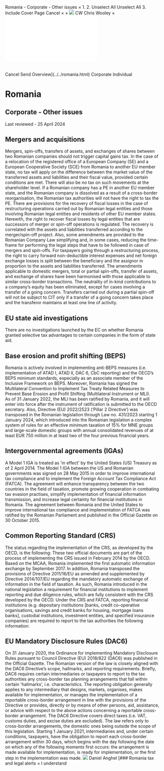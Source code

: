 Romania - Corporate - Other issues
×
1.
2.
Unselect All
Unselect All
3.
Include Cover Page
Cancel
×
×
![](../../-/media/world-wide-tax-summaries/attachments/global---chris-wooley.ashx%3Frev=ac5e5f3223b34096b1afc2a6009c7320&revision=ac5e5f32-23b3-4096-b1af-c2a6009c7320&hash=859B7ADC84DC2CBEC9760E9E6EE7DE6D0A8BFCDF)
CW
Chris Wooley
×
![](other-issues.html)
######
Cancel
Send
Overview](../../romania.html)
Corporate
Individual
# Romania
## Corporate - Other issues
Last reviewed - 25 April 2024
## Mergers and acquisitions
Mergers, spin-offs, transfers of assets, and exchanges of shares between two Romanian companies should not trigger capital gains tax.
In the case of a relocation of the registered office of a European Company (SE) and a European Cooperative Society (SCE) from Romania to another EU member state, no tax will apply on the difference between the market value of the transferred assets and liabilities and their fiscal value, provided certain conditions are met. There will also be no tax on such movements at the shareholder level.
If a Romanian company has a PE in another EU member state, and the Romanian company is dissolved as a result of a cross-border reorganisation, the Romanian tax authorities will not have the right to tax the PE.
There are provisions for the recovery of fiscal losses in the case of restructuring operations carried out by Romanian legal entities and those involving Romanian legal entities and residents of other EU member states. Herewith, the right to recover fiscal losses by legal entities that are successors of merger or spin-off operations is regulated. The recovery is correlated with the assets and liabilities transferred according to the merger/spin-off project. Also, some amendments are provided to the Romanian Company Law simplifying and, in some cases, reducing the time-frame for performing the legal steps that have to be followed in case of mergers and spin-offs.
For taxpayers going through a restructuring process, the right to carry forward non-deductible interest expenses and net foreign exchange losses is split between the beneficiary and the assignor in proportion to the assets and liabilities transferred.
The amendments applicable to domestic mergers, total or partial spin-offs, transfer of assets, and exchange of shares have been harmonised with those applicable to similar cross-border transactions. The neutrality of in-kind contributions to a company’s equity has been eliminated, except for cases involving a transfer of a going concern. Transfers carried out during a partial spin-off will not be subject to CIT only if a transfer of a going concern takes place and the transferor maintains at least one line of activity.
## EU state aid investigations
There are no investigations launched by the EC on whether Romania granted selective tax advantages to certain companies in the form of state aid.
## Base erosion and profit shifting (BEPS)
Romania is actively involved in implementing anti-BEPS measures (i.e. implementation of ATAD I, ATAD II, DAC 6, CbC reporting) and the OECD’s BEPS minimum standards, especially as an associate member of the Inclusive Framework on BEPS.
Moreover, Romania has signed the Multilateral Convention to Implement Tax Treaty Related Measures to Prevent Base Erosion and Profit Shifting (Multilateral Instrument or MLI). As of 31 January 2022, the MLI has been ratified by Romania, and it will enter into force after the instrument of ratification is submitted to the OECD secretary.
Also, Directive (EU) 2022/2523 (‘Pillar 2 Directive‘) was transposed in the Romanian legislation through Law no. 431/2023 starting 1 January 2024, which introduced into the Romanian legislation a complex system of rules for an effective minimum taxation of 15% for MNE groups and large-scale domestic groups with annual consolidated revenues of at least EUR 750 million in at least two of the four previous financial years.
## Intergovernmental agreements (IGAs)
A Model 1 IGA is treated as 'in effect' by the United States (US) Treasury as of 2 April 2014.
The Model 1 IGA between the US and Romanian governments was signed on 28 May 2015 in order to improve international tax compliance and to implement the Foreign Account Tax Compliance Act (FATCA). The agreement will enhance transparency between the two countries in the field of taxation, promote growing cooperation in combating tax evasion practises, simplify implementation of financial information transmission, and increase legal certainty for financial institutions in Romania.
The agreement between Romania and the United States to improve international tax compliance and implementation of FATCA was ratified by the Romanian Parliament and published in the Official Gazette on 30 October 2015.
## Common Reporting Standard (CRS)
The status regarding the implementation of the CRS, as developed by the OECD, is the following:
These two official documents are part of the process of implementing the CRS issued in February 2014 by the OECD.
Based on the MCAA, Romania implemented the first automatic information exchange by September 2017.
In addition, Romania transposed the provisions of Directive 2011/16/EU as amended and supplemented by Directive 2014/107/EU regarding the mandatory automatic exchange of information in the field of taxation. As such, Romania introduced in the national legislation a requirement for financial institutions to implement reporting and due diligence rules, which are fully consistent with the CRS developed by the OECD.
Under the CRS and FATCA, reporting financial institutions (e.g. depositary institutions [banks, credit co-operative organisations, savings and credit banks for housing, mortgage loans banks], custodial institutions, investment entities, and specified insurance companies) are required to report to the tax authorities the following information:
## EU Mandatory Disclosure Rules (DAC6)
On 31 January 2020, the Ordinance for implementing Mandatory Disclosure Rules pursuant to Council Directive (EU) 2018/822 (DAC6) was published in the Official Gazette. The Romanian version of the law is closely aligned with the DAC6 Directive’s scope, hallmarks, and reporting requirements. Briefly, DAC6 requires certain intermediaries or taxpayers to report to the tax authorities any cross-border tax planning arrangements that fall within certain 'hallmarks', i.e. characteristics.
The reporting obligation generally applies to any intermediary that designs, markets, organises, makes available for implementation, or manages the implementation of a reportable cross-border arrangement in line with the provisions of the Directive or provides, directly or by means of other persons, aid, assistance, or advice with respect to the above actions concerning a reportable cross-border arrangement.
The DAC6 Directive covers direct taxes (i.e. VAT, customs duties, and excise duties are excluded). The law refers only to cross-border arrangements, the domestic ones being outside the scope of this legislation.
Starting 1 January 2021, intermediaries and, under certain conditions, taxpayers, have the obligation to report each cross-border arrangement within 30 days, which begins with the day following the date on which any of the following moments first occurs: the arrangement is made available for implementation, is ready for implementation, or the first step in the implementation was made.
![](../../-/media/world-wide-tax-summaries/attachments/romania---daniel_anghel.ashx%3Frev=3023ef10ccdd4a1ca06fa509052e7f86&revision=3023ef10-ccdd-4a1c-a06f-a509052e7f86&hash=C136B56ECA7A08640AB76504AE156AF5F62E400B)
Daniel Anghel
[### Romania tax and legal alerts
×
I understand